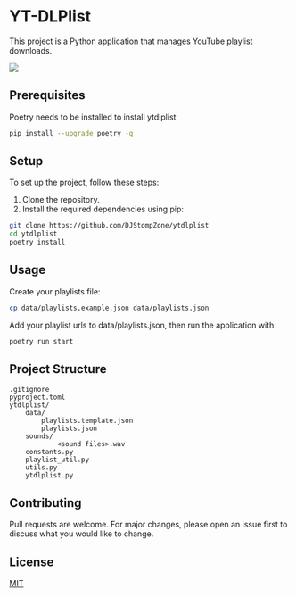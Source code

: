 # YT-DLPlist

This project is a Python application that manages YouTube playlist downloads.

<img src="https://github.com/DJStompZone/ytdlplist/assets/85457381/fe0b684d-b1e6-4c24-a91c-4e9b53855fae">


## Prerequisites

Poetry needs to be installed to install ytdlplist

```sh
pip install --upgrade poetry -q
```

## Setup

To set up the project, follow these steps:

1. Clone the repository.
2. Install the required dependencies using pip:

```sh
git clone https://github.com/DJStompZone/ytdlplist
cd ytdlplist
poetry install
```

## Usage

Create your playlists file:

```sh
cp data/playlists.example.json data/playlists.json
```

Add your playlist urls to data/playlists.json, then run the application with:

```sh
poetry run start
```

## Project Structure

```
.gitignore
pyproject.toml
ytdlplist/
	data/
		playlists.template.json
		playlists.json
	sounds/
        	<sound files>.wav
	constants.py
	playlist_util.py
	utils.py
	ytdlplist.py
```

## Contributing

Pull requests are welcome. For major changes, please open an issue first to discuss what you would like to change.

## License

[MIT](LICENSE)
